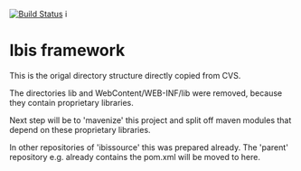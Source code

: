[![Build Status](https://travis-ci.org/ibissource/ibis-servicedispatcher.png?branch=maveninze)](https://travis-ci.org/ibissource/iaf)
i

Ibis framework
==============

This is the origal directory structure directly copied from CVS.

The directories lib and WebContent/WEB-INF/lib were removed, because they contain proprietary libraries.

Next step will be to 'mavenize' this project and split off maven modules that depend on these proprietary libraries. 

In other repositories of 'ibissource' this was prepared already. The 'parent' repository e.g. already contains the pom.xml
will be moved to here.

